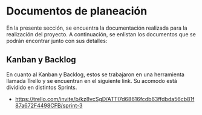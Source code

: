 # Documentos de planeación 

En la presente sección, se encuentra la documentación realizada para la realización del proyecto. A continuación, se enlistan los documentos que se podrán encontrar junto con sus detalles: 

## Kanban y Backlog
En cuanto al Kanban y Backlog, estos se trabajaron en una herramienta llamada Trello y se encuentran en el siguiente link. Su acomodo está dividido en distintos Sprints.
- https://trello.com/invite/b/kz8vcSgD/ATTI7d68616fcdb63ffdbda56cb81f87a672F4498CFB/sprint-3
